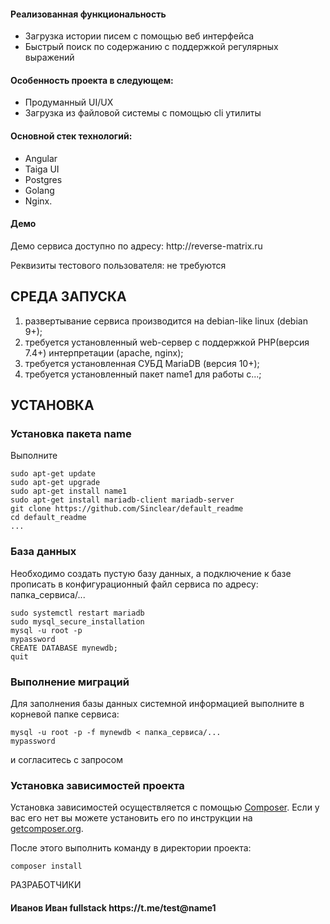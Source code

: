 
<h4>Реализованная функциональность</h4>
<ul>
    <li>Загрузка истории писем с помощью веб интерфейса</li>
    <li>Быстрый поиск по содержанию с поддержкой регулярных выражений</li>
</ul> 
<h4>Особенность проекта в следующем:</h4>
<ul>
 <li>Продуманный UI/UX</li>
 <li>Загрузка из файловой системы с помощью cli утилиты</li>
 </ul>
<h4>Основной стек технологий:</h4>
<ul>
    <li>Angular</li>
	<li>Taiga UI</li>
	<li>Postgres</li>
	<li>Golang</li>
	<li>Nginx.</li>
 </ul>
<h4>Демо</h4>
<p>Демо сервиса доступно по адресу: http://reverse-matrix.ru</p>
<p>Реквизиты тестового пользователя: не требуются</p>




СРЕДА ЗАПУСКА
------------
1) развертывание сервиса производится на debian-like linux (debian 9+);
2) требуется установленный web-сервер с поддержкой PHP(версия 7.4+) интерпретации (apache, nginx);
3) требуется установленная СУБД MariaDB (версия 10+);
4) требуется установленный пакет name1 для работы с...;


УСТАНОВКА
------------
### Установка пакета name

Выполните 
~~~
sudo apt-get update
sudo apt-get upgrade
sudo apt-get install name1
sudo apt-get install mariadb-client mariadb-server
git clone https://github.com/Sinclear/default_readme
cd default_readme
...
~~~
### База данных

Необходимо создать пустую базу данных, а подключение к базе прописать в конфигурационный файл сервиса по адресу: папка_сервиса/...
~~~
sudo systemctl restart mariadb
sudo mysql_secure_installation
mysql -u root -p
mypassword
CREATE DATABASE mynewdb;
quit
~~~
### Выполнение миграций

Для заполнения базы данных системной информацией выполните в корневой папке сервиса: 
~~~
mysql -u root -p -f mynewdb < папка_сервиса/...
mypassword
~~~
и согласитесь с запросом

### Установка зависимостей проекта

Установка зависимостей осуществляется с помощью [Composer](http://getcomposer.org/). Если у вас его нет вы можете установить его по инструкции
на [getcomposer.org](http://getcomposer.org/doc/00-intro.md#installation-nix).

После этого выполнить команду в директории проекта:

~~~
composer install
~~~

РАЗРАБОТЧИКИ

<h4>Иванов Иван fullstack https://t.me/test@name1 </h4>